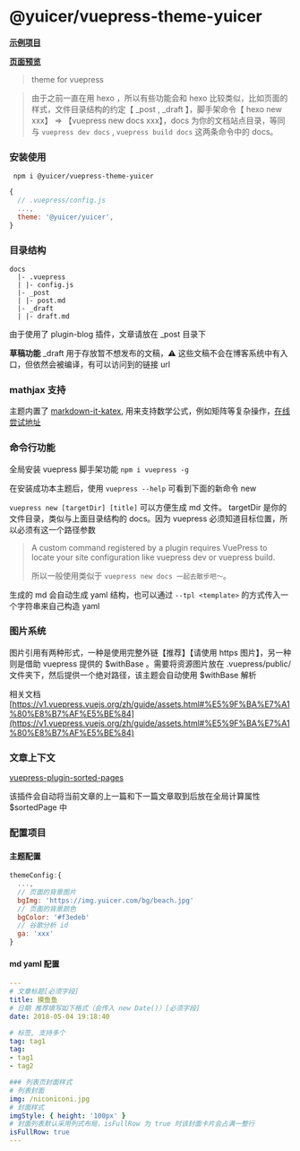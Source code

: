 # @yuicer/vuepress-theme-yuicer

**[示例项目](https://github.com/yuicer/blog)**

**[页面预览](https://blog.yuicer.com/)**

> theme for vuepress

> 由于之前一直在用 hexo ，所以有些功能会和 hexo 比较类似，比如页面的样式，文件目录结构的约定【 \_post , \_draft 】，脚手架命令【 hexo new xxx】 => 【vuepress new docs xxx】，docs 为你的文档站点目录，等同与 `vuepress dev docs` , `vuepress build docs` 这两条命令中的 docs。

### 安装使用

```shell
 npm i @yuicer/vuepress-theme-yuicer
```

```js
{
  // .vuepress/config.js
  ...,
  theme: '@yuicer/yuicer',
}
```

### 目录结构

```
docs
  |- .vuepress
  | |- config.js
  |- _post
  | |- post.md
  |- _draft
  | |- draft.md
```

由于使用了 plugin-blog 插件，文章请放在 \_post 目录下

**草稿功能** \_draft 用于存放暂不想发布的文稿，⚠️ 这些文稿不会在博客系统中有入口，但依然会被编译，有可以访问到的链接 url

### mathjax 支持

主题内置了 [markdown-it-katex](https://github.com/waylonflinn/markdown-it-katex), 用来支持数学公式，例如矩阵等复杂操作，[在线尝试地址](http://waylonflinn.github.io/markdown-it-katex/)

### 命令行功能

全局安装 vuepress 脚手架功能 `npm i vuepress -g`

在安装成功本主题后，使用 `vuepress --help` 可看到下面的新命令 new

`vuepress new [targetDir] [title]` 可以方便生成 md 文件。 targetDir 是你的文件目录，类似与上面目录结构的 docs。因为 vuepress 必须知道目标位置，所以必须有这一个路径参数

> A custom command registered by a plugin requires VuePress to locate your site configuration like vuepress dev or vuepress build.
>
> 所以一般使用类似于 `vuepress new docs 一起去散步吧～`。

生成的 md 会自动生成 yaml 结构，也可以通过 `--tpl <template>` 的方式传入一个字符串来自己构造 yaml

### 图片系统

图片引用有两种形式，一种是使用完整外链【推荐】【请使用 https 图片】，另一种则是借助 vuepress 提供的 $withBase 。需要将资源图片放在 .vuepress/public/ 文件夹下，然后提供一个绝对路径，该主题会自动使用 $withBase 解析

相关文档 [https://v1.vuepress.vuejs.org/zh/guide/assets.html#%E5%9F%BA%E7%A1%80%E8%B7%AF%E5%BE%84](https://v1.vuepress.vuejs.org/zh/guide/assets.html#%E5%9F%BA%E7%A1%80%E8%B7%AF%E5%BE%84)

### 文章上下文

[vuepress-plugin-sorted-pages](../vuepress-plugin-sorted-pages/README.md)

该插件会自动将当前文章的上一篇和下一篇文章取到后放在全局计算属性 \$sortedPage 中

### 配置项目

#### 主题配置

```js
themeConfig:{
  ...,
  // 页面的背景图片
  bgImg: 'https://img.yuicer.com/bg/beach.jpg'
  // 页面的背景颜色
  bgColor: '#f3edeb'
  // 谷歌分析 id
  ga: 'xxx'
}
```

#### md yaml 配置

```yaml
---
# 文章标题[必须字段]
title: 摸鱼鱼
# 日期 推荐填写如下格式（会传入 new Date()）[必须字段]
date: 2018-05-04 19:18:40

# 标签, 支持多个
tag: tag1
tag:
- tag1
- tag2

### 列表页封面样式
# 列表封面
img: /niconiconi.jpg
# 封面样式
imgStyle: { height: '100px' }
# 封面列表默认采用列式布局，isFullRow 为 true 时该封面卡片会占满一整行
isFullRow: true
---

```
